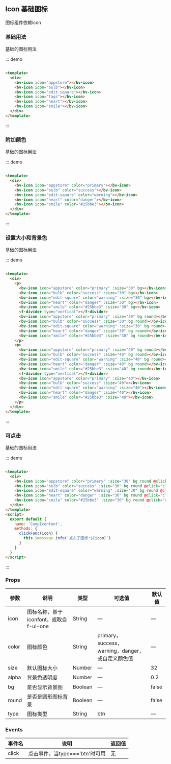 ## Icon 基础图标

图标组件依赖icon

### 基础用法

基础的图标用法

::: demo

```html

<template>
  <div>
    <bv-icon icon="appstore"></bv-icon>
    <bv-icon icon="bulb"></bv-icon>
    <bv-icon icon="edit-square"></bv-icon>
    <bv-icon icon="tags"></bv-icon>
    <bv-icon icon="heart"></bv-icon>
    <bv-icon icon="smile"></bv-icon>
  </div>
</template>
```

:::

### 附加颜色

基础的图标用法

::: demo

```html

<template>
  <div>
    <bv-icon icon="appstore" color="primary"></bv-icon>
    <bv-icon icon="bulb" color="success"></bv-icon>
    <bv-icon icon="edit-square" color="warning"></bv-icon>
    <bv-icon icon="heart" color="danger"></bv-icon>
    <bv-icon icon="smile" color="#25bbe3"></bv-icon>
  </div>
</template>
```

:::

### 设置大小和背景色

基础的图标用法

::: demo

```html

<template>
  <div>
    <p>
      <bv-icon icon="appstore" color="primary" :size="30" bg></bv-icon>
      <bv-icon icon="bulb" color="success" :size="30" bg></bv-icon>
      <bv-icon icon="edit-square" color="warning" :size="30" bg></bv-icon>
      <bv-icon icon="heart" color="danger" :size="30" bg></bv-icon>
      <bv-icon icon="smile" color="#25bbe3" :size="30" bg></bv-icon>
      <f-divider type="vertical"></f-divider>
      <bv-icon icon="appstore" color="primary" :size="30" bg round></bv-icon>
      <bv-icon icon="bulb" color="success" :size="30" bg round></bv-icon>
      <bv-icon icon="edit-square" color="warning" :size="30" bg round></bv-icon>
      <bv-icon icon="heart" color="danger" :size="30" bg round></bv-icon>
      <bv-icon icon="smile" color="#25bbe3" :size="30" bg round></bv-icon>
    </p>
    <p>
      <bv-icon icon="appstore" color="primary" :size="40" bg round></bv-icon>
      <bv-icon icon="bulb" color="success" :size="40" bg round></bv-icon>
      <bv-icon icon="edit-square" color="warning" :size="40" bg round></bv-icon>
      <bv-icon icon="heart" color="danger" :size="40" bg round></bv-icon>
      <bv-icon icon="smile" color="#25bbe3" :size="40" bg round></bv-icon>
      <f-divider type="vertical"></f-divider>
      <bv-icon icon="appstore" color="primary" :size="40"></bv-icon>
      <bv-icon icon="bulb" color="success" :size="40"></bv-icon>
      <bv-icon icon="edit-square" color="warning" :size="40"></bv-icon>
      <bv-icon icon="heart" color="danger" :size="40"></bv-icon>
      <bv-icon icon="smile" color="#25bbe3" :size="40"></bv-icon>
    </p>
  </div>
</template>
```

:::

### 可点击

基础的图标用法

::: demo

```html

<template>
  <div>
    <bv-icon icon="appstore" color="primary" :size="30" bg round @click="clickFunc" type="btn"></bv-icon>
    <bv-icon icon="bulb" color="success" :size="30" bg round @click="clickFunc" type="btn"></bv-icon>
    <bv-icon icon="edit-square" color="warning" :size="30" bg round @click="clickFunc" type="btn"></bv-icon>
    <bv-icon icon="heart" color="danger" :size="30" bg round @click="clickFunc" type="btn"></bv-icon>
    <bv-icon icon="smile" color="#25bbe3" :size="30" bg round @click="clickFunc" type="btn"></bv-icon>
  </div>
</template>
<script>
  export default {
    name: 'CompIconfont',
    methods: {
      clickFunc(icon) {
        this.$message.info(`点击了图标:${icon}`)
      }
    }
  }
</script>
```

:::

### Props

| 参数      | 说明    | 类型      | 可选值       | 默认值   |
|---------- |-------- |---------- |-------------  |-------- |
| icon   | 图标名称，基于iconfont，或取自f-ui-one   | String  |    —       |   —     |
| color     | 图标颜色   | String  |   primary，success，warning，danger，或自定义颜色值      |     —   |
| size   | 默认图标大小   | Number  |   —   |    32      |
| alpha   | 背景色透明度   | Number  |   —   |    0.2      |
| bg     | 是否显示背景图   | Boolean  |   —     |    false      |
| round     | 是否是圆形图标背景   | Boolean  |   —    |   false    |
| type     | 图标类型   | String  |   btn    |   —      |

### Events

| 事件名      | 说明    | 返回值      |
|---------- |-------- |---------- |
| click     | 点击事件，当type==='btn'时可用   | 无  |
